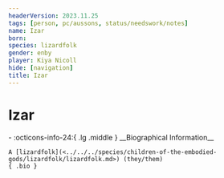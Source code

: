 ```yaml
---
headerVersion: 2023.11.25
tags: [person, pc/aussons, status/needswork/notes]
name: Izar
born:
species: lizardfolk
gender: enby
player: Kiya Nicoll
hide: [navigation]
title: Izar
---
```

# Izar
<div class="grid cards ext-narrow-margin ext-one-column" markdown>
- :octicons-info-24:{ .lg .middle } __Biographical Information__

    A [lizardfolk](<../../../species/children-of-the-embodied-gods/lizardfolk/lizardfolk.md>) (they/them)  
    { .bio }

</div>

